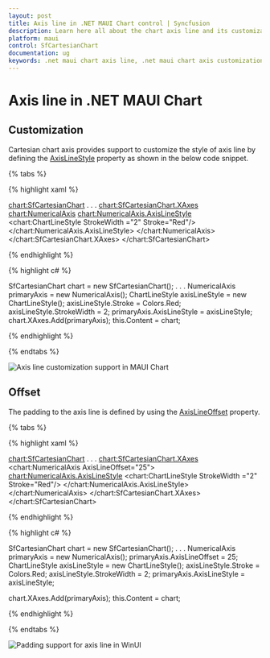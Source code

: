 ```yaml
---
layout: post
title: Axis line in .NET MAUI Chart control | Syncfusion
description: Learn here all about the chart axis line and its customization in Syncfusion .NET MAUI Chart (SfCartesianChart) control.
platform: maui
control: SfCartesianChart
documentation: ug
keywords: .net maui chart axis line, .net maui chart axis customization, .net maui chart axisline guide, maui chart axis line settings, syncfusion maui chart axis line, .net maui chart axis styling, customize axis line .net maui chart.
---
```


# Axis line in .NET MAUI Chart

## Customization

Cartesian chart axis provides support to customize the style of axis line by defining the [AxisLineStyle](https://help.syncfusion.com/cr/maui/Syncfusion.Maui.Charts.ChartAxis.html#Syncfusion_Maui_Charts_ChartAxis_AxisLineStyle) property as shown in the below code snippet.

{% tabs %}

{% highlight xaml %}

<chart:SfCartesianChart>
    . . .
    <chart:SfCartesianChart.XAxes>
        <chart:NumericalAxis>
            <chart:NumericalAxis.AxisLineStyle>
                <chart:ChartLineStyle StrokeWidth ="2"
                                      Stroke="Red"/>
            </chart:NumericalAxis.AxisLineStyle>
        </chart:NumericalAxis>
    </chart:SfCartesianChart.XAxes>
</chart:SfCartesianChart>

{% endhighlight %}

{% highlight c# %}

SfCartesianChart chart = new SfCartesianChart();
. . .
NumericalAxis primaryAxis = new NumericalAxis();
ChartLineStyle axisLineStyle = new ChartLineStyle();
axisLineStyle.Stroke = Colors.Red;
axisLineStyle.StrokeWidth = 2;
primaryAxis.AxisLineStyle = axisLineStyle;
chart.XAxes.Add(primaryAxis);
this.Content = chart;

{% endhighlight %}

{% endtabs %}

![Axis line customization support in MAUI Chart](Axis_images/maui_chart_axis_linestyle.jpg)

## Offset

The padding to the axis line is defined by using the [AxisLineOffset](https://help.syncfusion.com/cr/maui/Syncfusion.Maui.Charts.ChartAxis.html#Syncfusion_Maui_Charts_ChartAxis_AxisLineOffset) property.

{% tabs %}

{% highlight xaml %}

<chart:SfCartesianChart>
    . . .
    <chart:SfCartesianChart.XAxes>
        <chart:NumericalAxis AxisLineOffset="25">
            <chart:NumericalAxis.AxisLineStyle>
                <chart:ChartLineStyle StrokeWidth ="2"
                                      Stroke="Red"/>
            </chart:NumericalAxis.AxisLineStyle>
        </chart:NumericalAxis>
    </chart:SfCartesianChart.XAxes>
</chart:SfCartesianChart>

{% endhighlight %}

{% highlight c# %}

SfCartesianChart chart = new SfCartesianChart();
. . .
NumericalAxis primaryAxis = new NumericalAxis();
primaryAxis.AxisLineOffset = 25;
ChartLineStyle axisLineStyle = new ChartLineStyle();
axisLineStyle.Stroke = Colors.Red;
axisLineStyle.StrokeWidth = 2;
primaryAxis.AxisLineStyle = axisLineStyle;

chart.XAxes.Add(primaryAxis);
this.Content = chart;

{% endhighlight %}

{% endtabs %}

![Padding support for axis line in WinUI](Axis_images/maui_chart_axis_line_offset.jpg)
